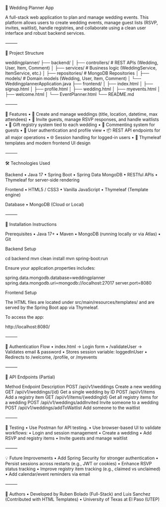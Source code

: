 💍 Wedding Planner App

A full-stack web application to plan and manage wedding events. This platform allows users to create wedding events, manage guest lists (RSVP, invites, waitlist), handle registries, and collaborate using a clean user interface and robust backend services.

⸻

📁 Project Structure

weddingplanner/
├── backend/
│   ├── controllers/       # REST APIs (Wedding, User, Item, Comment)
│   ├── services/          # Business logic (WeddingService, ItemService, etc.)
│   ├── repositories/      # MongoDB Repositories
│   ├── models/            # Domain models (Wedding, User, Item, Comment)
│   └── WeddingplannerApplication.java
├── frontend/
│   ├── index.html
│   ├── signup.html
│   ├── profile.html
│   ├── wedding.html
│   ├── myevents.html
│   ├── welcome.html
│   └── EventPlanner.html
└── README.md


⸻

🚀 Features
	•	👰 Create and manage weddings (title, location, datetime, max attendees)
	•	📩 Invite guests, manage RSVP responses, and handle waitlists
	•	🎁 Gift registry system tied to each wedding
	•	💬 Commenting system for guests
	•	👤 User authentication and profile view
	•	📦 REST API endpoints for all major operations
	•	🌐 Session handling for logged-in users
	•	📄 Thymeleaf templates and modern frontend UI design

⸻

🛠️ Technologies Used

Backend
	•	Java 17
	•	Spring Boot
	•	Spring Data MongoDB
	•	RESTful APIs
	•	Thymeleaf for server-side rendering

Frontend
	•	HTML5 / CSS3
	•	Vanilla JavaScript
	•	Thymeleaf (Template engine)

Database
	•	MongoDB (Cloud or Local)

⸻

📌 Installation Instructions

Prerequisites
	•	Java 17+
	•	Maven
	•	MongoDB (running locally or via Atlas)
	•	Git

Backend Setup

cd backend
mvn clean install
mvn spring-boot:run

Ensure your application.properties includes:

spring.data.mongodb.database=weddingplanner
spring.data.mongodb.uri=mongodb://localhost:27017
server.port=8080

Frontend Setup

The HTML files are located under src/main/resources/templates/ and are served by the Spring Boot app via Thymeleaf.

To access the app:

http://localhost:8080/


⸻

🔐 Authentication Flow
	•	index.html → Login form
	•	/validateUser → Validates email & password
	•	Stores session variable: loggedInUser
	•	Redirects to /welcome, /profile, or /myevents

⸻

🔄 API Endpoints (Partial)

Method	Endpoint	Description
POST	/api/v1/weddings	Create a new wedding
GET	/api/v1/weddings/{id}	Get a single wedding by ID
POST	/api/v1/items	Add a registry item
GET	/api/v1/items/{weddingId}	Get all registry items for a wedding
POST	/api/v1/weddings/addInvited	Invite someone to a wedding
POST	/api/v1/weddings/addToWaitlist	Add someone to the waitlist


⸻

🧪 Testing
	•	Use Postman for API testing.
	•	Use browser-based UI to validate workflows:
	•	Login and session management
	•	Create a wedding
	•	Add RSVP and registry items
	•	Invite guests and manage waitlist

⸻

💡 Future Improvements
	•	Add Spring Security for stronger authentication
	•	Persist sessions across restarts (e.g., JWT or cookies)
	•	Enhance RSVP status tracking
	•	Improve registry item tracking (e.g., claimed vs unclaimed)
	•	Add calendar/event reminders via email

⸻

👥 Authors
	•	Developed by Ruben Bolado (Full-Stack) and Luis Sanchez (Contributed with HTML Templates)
	•	University of Texas at El Paso (UTEP)


